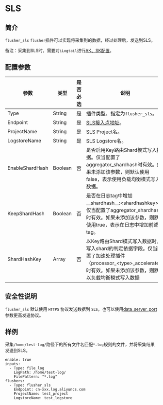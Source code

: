 # SLS

## 简介

`flusher_sls` `flusher`插件可以实现将采集到的数据，经过处理后，发送到SLS。

备注：采集到SLS时，需要对`iLogtail`进行[AK、SK配置](../../configuration/system-config.md)。

## 配置参数

| 参数 | 类型 | 是否必选 | 说明 |
| --- | --- | --- | --- |
| Type            | String  | 是    | 插件类型，指定为`flusher_sls`。 |
| Endpoint        | String  | 是    | [SLS接入点地址](https://help.aliyun.com/document\_detail/29008.html)。 |
| ProjectName     | String  | 是    | SLS Project名。 |
| LogstoreName    | String  | 是    | SLS Logstore名。  |
| EnableShardHash | Boolean | 否    | 是否启用Key路由Shard模式写入数据。仅当配置了aggregator_shardhash时有效。如果未添加该参数，则默认使用false，表示使用负载均衡模式写入数据。 |
| KeepShardHash   | Boolean | 否    | 是否在日志tag中增加__shardhash__:&lt;shardhashkey>。仅当配置了aggregator_shardhash时有效。如果未添加该参数，则默认使用true，表示在日志中增加前述tag。 |
| ShardHashKey    | Array   | 否    | 以Key路由Shard模式写入数据时，写入shard的判定依据字段。仅当配置了加速处理插件（processor_&lt;type>_accelerate）时有效。如果未添加该参数，则默认以负载均衡模式写入数据 |

## 安全性说明

`flusher_sls` 默认使用 `HTTPS` 协议发送数据到 `SLS`，也可以使用[data_server_port](../../configuration/system-config.md)参数更高发送协议。

## 样例

采集`/home/test-log/`路径下的所有文件名匹配`*.log`规则的文件，并将采集结果发送到SLS。

```
enable: true
inputs:
  - Type: file_log
    LogPath: /home/test-log/
    FilePattern: "*.log"
flushers:
  - Type: flusher_sls
    Endpoint: cn-xxx.log.aliyuncs.com
    ProjectName: test_project
    LogstoreName: test_logstore
```
